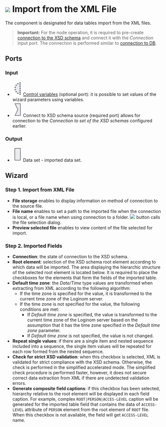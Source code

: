 # ![ ](../../images/icons/data-sources/file-xml-import_default.svg) Import from the XML File

The component is designated for data tables import from the XML files.

> **Important:** For the node operation, it is required to pre-create [connection to the XSD schema](../connections/list/schemes.md) and connect it with the *Connection* input port. The connection is performed similar to [connection to DB](../../quick-start/database.md).

## Ports

### Input

* ![ ](../../images/icons/app/node/ports/inputs-optional/variable_inactive.svg) [Control variables](../../scenario/variables/control-variables.md) (optional port): it is possible to set values of the wizard parameters using variables.
* ![ ](../../images/icons/app/node/ports/inputs/link_inactive.svg) Connect to XSD schema source (required port) allows for connection to the *Connection to set of the XSD schemas* configured earlier.

### Output

* ![ ](../../images/icons/app/node/ports/inputs/table_inactive.svg) Data set - imported data set.

## Wizard

### Step 1. Import from XML File

* **File storage** enables to display information on method of connection to the source file.
* **File name** enables to set a path to the imported file when the connection is local, or a file name when using connection to a folder. ![ ](../../images/extjs-theme/form/open-trigger/open-trigger_default.svg) button calls the file selection dialog.
* **Preview selected file** enables to view content of the file selected for import.

### Step 2. Imported Fields

* **Connection**: the state of connection to the XSD schema.
* **Root element**: selection of the XSD schema root element according to which data will be imported. The area displaying the hierarchic structure of the selected root element is located below. It is required to place the checkboxes for the elements that form the fields of the imported table.
* **Default time zone**: the *Date/Time* type values are transformed when extracting from XML according to the following algorithm:
   * If the time zone is specified for the value, it is transformed to the current time zone of the Loginom server.
   * If the time zone is not specified for the value, the following conditions are met:
      * If *Default time zone* is specified, the value is transformed to the current time zone of the Loginom server based on the assumption that it has the time zone specified in the *Default time zone* parameter.
      * If *Default time zone* is not specified, the value is not changed.
* **Repeat single values**: if there are a single item and nested sequence included into a sequence, the single item values will be repeated for each row formed from the nested sequence.
* **Check for strict XSD validation**: when this checkbox is selected, XML is validated for strict compliance with the XSD schema. Otherwise, the check is performed in the simplified accelerated mode. The simplified check procedure is performed faster, however, it does not secure correct data extraction from XML if there are undetected validation errors.
* **Generate composite field captions**: if this checkbox has been selected, hierarchy relative to the root element will be displayed in each field caption. For example, complex `ROOT|PERSON|ACCES-LEVEL` caption will be generated for the imported table field that contains the data of `ACCESS-LEVEL` attribute of `PERSON` element from the root element of `ROOT` file. When this checkbox is not available, the field will get `ACCESS-LEVEL` name.
